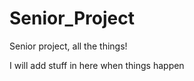 Senior_Project
==============

Senior project, all the things!

I will add stuff in here when things happen
